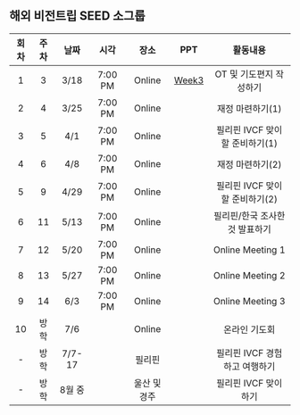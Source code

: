 
## 해외 비전트립 SEED 소그룹
|회차|주차|날짜|시각|장소|PPT|활동내용|
|:---:|:---:|:---:|:---:|:---:|:---:|:---:|
|1|3|3/18|7:00 PM|Online|[Week3](https://github.com/51SB-ANTIMONY/2025-1_UNISTIVF-SEED/raw/refs/heads/main/PPT/week3_OT,%20%EA%B8%B0%EB%8F%84%ED%8E%B8%EC%A7%80%20%EB%B0%8F%20%ED%9A%8C%EC%9D%98_20250318.pptx)|OT 및 기도편지 작성하기
|2|4|3/25|7:00 PM|Online||재정 마련하기(1)|
|3|5|4/1|7:00 PM|Online||필리핀 IVCF 맞이할 준비하기(1)|
|4|6|4/8|7:00 PM|Online||재정 마련하기(2)|
|5|9|4/29|7:00 PM|Online||필리핀 IVCF 맞이할 준비하기(2)|
|6|11|5/13|7:00 PM|Online||필리핀/한국 조사한 것 발표하기|
|7|12|5/20|7:00 PM|Online||Online Meeting 1|
|8|13|5/27|7:00 PM|Online||Online Meeting 2|
|9|14|6/3|7:00 PM|Online||Online Meeting 3|
|10|방학|7/6||Online||온라인 기도회|
|-|방학|7/7-17||필리핀||필리핀 IVCF 경험하고 여행하기|
|-|방학|8월 중||울산 및 경주||필리핀 IVCF 맞이하기|